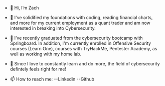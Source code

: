 - 👋 Hi, I’m Zach

- 👀 I've solidified my foundations with coding, reading financial charts, and more for my current employment as a quant trader and am now interested in breaking into Cybersecurity.

- 🌱 I’ve recently graduated from the cybersecurity bootcamp with Springboard. In addition, I'm currently enrolled in Offensive Security courses (Learn One), courses with TryHackMe, Pentester Academy, as well as working with my home lab.

- 💞️ Since I love to constantly learn and do more, the field of cybersecurity defintely feels right for me! 

- 📫 How to reach me:
  --Linkedin
  --Github

<!---
ZVR999/ZVR999 is a ✨ special ✨ repository because its `README.md` (this file) appears on your GitHub profile.
You can click the Preview link to take a look at your changes.
--->
